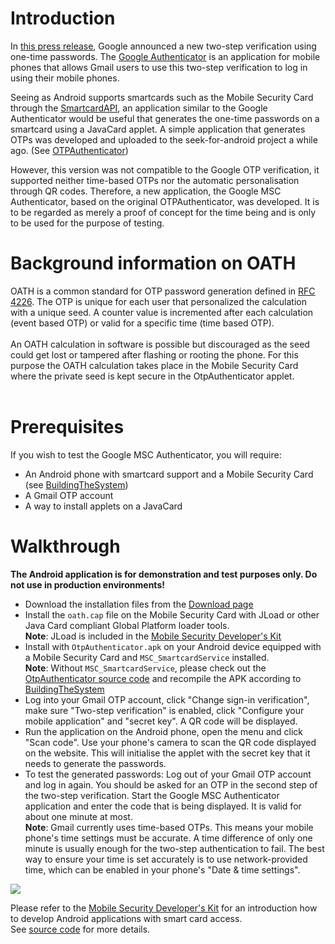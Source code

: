 # Introduction #

In <a href='http://googleenterprise.blogspot.com/2010/09/more-secure-cloud-for-millions-of.html'>this press release</a>, Google announced a new two-step verification using one-time passwords. The <a href='http://code.google.com/p/google-authenticator/'>Google Authenticator</a> is an application for mobile phones that allows Gmail users to use this two-step verification to log in using their mobile phones.

Seeing as Android supports smartcards such as the Mobile Security Card through the <a href='http://code.google.com/p/seek-for-android/wiki/SmartcardAPI'>SmartcardAPI</a>, an application similar to the Google Authenticator would be useful that generates the one-time passwords on a smartcard using a JavaCard applet. A simple application that generates OTPs was developed and uploaded to the seek-for-android project a while ago. (See <a href='http://code.google.com/p/seek-for-android/wiki/OtpAuthenticator'>OTPAuthenticator</a>)

However, this version was not compatible to the Google OTP verification, it supported neither time-based OTPs nor the automatic personalisation through QR codes. Therefore, a new application, the Google MSC Authenticator, based on the original OTPAuthenticator, was developed. It is to be regarded as merely a proof of concept for the time being and is only to be used for the purpose of testing.

# Background information on OATH #

OATH is a common standard for OTP password generation defined in [RFC 4226](http://www.ietf.org/rfc/rfc4226.txt). The OTP is unique for each user that personalized the calculation with a unique seed. A counter value is incremented after each calculation (event based OTP) or valid for a specific time (time based OTP).<br><br>
An OATH calculation in software is possible but discouraged as the seed could get lost or tampered after flashing or rooting the phone. For this purpose the OATH calculation takes place in the Mobile Security Card where the private seed is kept secure in the OtpAuthenticator applet.<br>
<br>
<h1>Prerequisites</h1>

If you wish to test the Google MSC Authenticator, you will require:<br>
<ul><li>An Android phone with smartcard support and a Mobile Security Card (see <a href='http://code.google.com/p/seek-for-android/wiki/'>BuildingTheSystem</a>)<br>
</li><li>A Gmail OTP account<br>
</li><li>A way to install applets on a JavaCard</li></ul>

<h1>Walkthrough</h1>

<b>The Android application is for demonstration and test purposes only. Do not use in production environments!</b>

<ul><li>Download the installation files from the <a href='http://seek-for-android.googlecode.com/files/otpauth.tar.gz'>Download page</a>
</li><li>Install the <code>oath.cap</code> file on the Mobile Security Card with JLoad or other Java Card compliant Global Platform loader tools.<br>
<b>Note</b>: JLoad is included in the <a href='https://www.cardsolutions-shop.com/shop/gi-de/'>Mobile Security Developer's Kit</a>
</li><li>Install with <code>OtpAuthenticator.apk</code> on your Android device equipped with a Mobile Security Card and <code>MSC_SmartcardService</code> installed.<br>
<b>Note</b>: Without <code>MSC_SmartcardService</code>, please check out the <a href='http://code.google.com/p/seek-for-android/source/browse/#svn/trunk/applications/OtpAuthenticator/OtpAuthenticator'>OtpAuthenticator source code</a> and recompile the APK according to <a href='http://code.google.com/p/seek-for-android/wiki/BuildingTheSystem'>BuildingTheSystem</a>
</li><li>Log into your Gmail OTP account, click "Change sign-in verification", make sure "Two-step verification" is enabled, click "Configure your mobile application" and "secret key". A QR code will be displayed.<br>
</li><li>Run the application on the Android phone, open the menu and click "Scan code". Use your phone's camera to scan the QR code displayed on the website. This will initialise the applet with the secret key that it needs to generate the passwords.<br>
</li><li>To test the generated passwords: Log out of your Gmail OTP account and log in again. You should be asked for an OTP in the second step of the two-step verification. Start the Google MSC Authenticator application and enter the code that is being displayed. It is valid for about one minute at most.<br>
<b>Note</b>: Gmail currently uses time-based OTPs. This means your mobile phone's time settings must be accurate. A time difference of only one minute is usually enough for the two-step authentication to fail. The best way to ensure your time is set accurately is to use network-provided time, which can be enabled in your phone's "Date & time settings".</li></ul>

<img src='http://seek-for-android.googlecode.com/svn/wiki/img/OtpAuthenticator.png' />

Please refer to the <a href='https://www.cardsolutions-shop.com/shop/gi-de/'>Mobile Security Developer's Kit</a> for an introduction how to develop Android applications with smart card access.<br />
See <a href='http://code.google.com/p/seek-for-android/source/browse/#svn/trunk/applications/GoogleMSCAuthenticator/'>source code</a> for more details.
